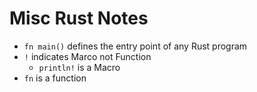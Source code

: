 # Misc Rust Notes

- `fn main()` defines the entry point of any Rust program
- `!` indicates Marco not Function 
  - `println!` is a Macro
- `fn` is a function

